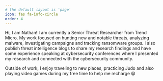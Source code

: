 ```yaml
---
# the default layout is 'page'
icon: fas fa-info-circle
order: 4
---
```


Hi, I am Nathan! I am currently a Senior Threat Researcher from Trend Micro. My work focused on hunting new and notable threats, analyzing malware, investigating campaigns and tracking ransomware groups. I also publish threat intelligence blogs to share my research findings and have some experience speaking at cybersecurity conferences where I presented my research and connected with the cybersecurity community.

Outside of work, I enjoy traveling to new places, practicing Judo and also playing video games during my free time to help me recharge 😁



